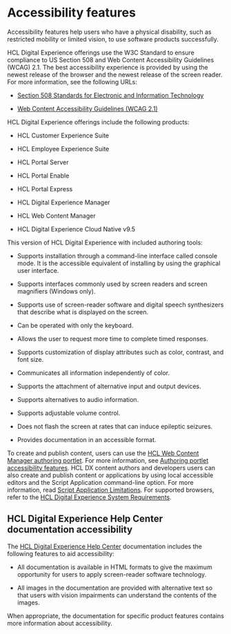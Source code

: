 # Accessibility features

Accessibility features help users who have a physical disability, such as restricted mobility or limited vision, to use software products successfully.

HCL Digital Experience offerings use the W3C Standard to ensure compliance to US Section 508 and Web Content Accessibility Guidelines (WCAG) 2.1. The best accessibility experience is provided by using the newest release of the browser and the newest release of the screen reader. For more information, see the following URLs:

-	[Section 508 Standards for Electronic and Information Technology](https://www.access-board.gov/ict/)

-	[Web Content Accessibility Guidelines (WCAG 2.1)](https://www.w3.org/TR/WCAG21/)     

HCL Digital Experience offerings include the following products:

-	HCL Customer Experience Suite

-	HCL Employee Experience Suite

-	HCL Portal Server

-	HCL Portal Enable

-	HCL Portal Express

-	HCL Digital Experience Manager

-	HCL Web Content Manager

-	HCL Digital Experience Cloud Native v9.5

This version of HCL Digital Experience with included authoring tools: 

-	Supports installation through a command-line interface called console mode. It is the accessible equivalent of installing by using the graphical user interface.

-	Supports interfaces commonly used by screen readers and screen magnifiers (Windows only).

-	Supports use of screen-reader software and digital speech synthesizers that describe what is displayed on the screen.

-	Can be operated with only the keyboard.

-	Allows the user to request more time to complete timed responses.

-	Supports customization of display attributes such as color, contrast, and font size.

-	Communicates all information independently of color.

-	Supports the attachment of alternative input and output devices.

-	Supports alternatives to audio information.

-	Supports adjustable volume control.

-	Does not flash the screen at rates that can induce epileptic seizures.

-	Provides documentation in an accessible format.

To create and publish content, users can use the [HCL Web Content Manager authoring portlet](../../build_sites/create_sites/authoring_tools/site_auth_portlet.md). For more information, see [Authoring portlet accessibility features](../../manage_content/wcm_authoring/authoring_portlet/accessibility.md). HCL DX content authors and developers users can also create and publish content or applications by using local accessible editors and the Script Application command-line option. For more information, read [Script Application Limitations](../../extend_dx/script_application/limitations.md). For supported browsers, refer to the [HCL Digital Experience System Requirements](../system_requirements/index.md).

## HCL Digital Experience Help Center documentation accessibility 

The [HCL Digital Experience Help Center](../product_overview/index.md) documentation includes the following features to aid accessibility:

-	All documentation is available in HTML formats to give the maximum opportunity for users to apply screen-reader software technology.

-	All images in the documentation are provided with alternative text so that users with vision impairments can understand the contents of the images.

When appropriate, the documentation for specific product features contains more information about accessibility.



